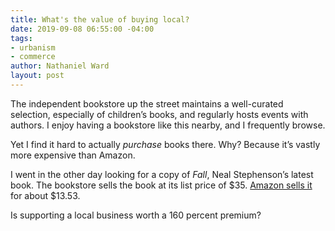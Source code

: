 ```yaml
---
title: What's the value of buying local?
date: 2019-09-08 06:55:00 -04:00
tags:
- urbanism
- commerce
author: Nathaniel Ward
layout: post
---
```


The independent bookstore up the street maintains a well-curated selection, especially of children’s books, and regularly hosts events with authors. I enjoy having a bookstore like this nearby, and I frequently browse.

Yet I find it hard to actually *purchase* books there. Why? Because it’s vastly more expensive than Amazon.

I went in the other day looking for a copy of *Fall*, Neal Stephenson’s latest book. The bookstore sells the book at its list price of $35. [Amazon sells it](https://www.amazon.com/Fall-Dodge-Hell-Neal-Stephenson/dp/006245871X/ref=tmm_hrd_swatch_0?_encoding=UTF8&qid=1565990446&sr=8-4 "Fall on Amazon") for about $13.53. 

Is supporting a local business worth a 160 percent premium?
